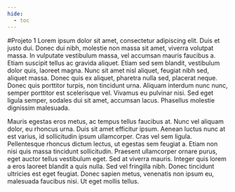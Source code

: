 ```yaml
---
hide:
  - toc
---
```


#Projeto 1
Lorem ipsum dolor sit amet, consectetur adipiscing elit. Duis et justo dui. Donec dui nibh, molestie non massa sit amet, viverra volutpat massa. In vulputate vestibulum massa, vel accumsan mauris faucibus a. Etiam suscipit tellus ac gravida aliquet. Etiam sed sem blandit, vestibulum dolor quis, laoreet magna. Nunc sit amet nisl aliquet, feugiat nibh sed, aliquet massa. Donec quis ex aliquet, pharetra nulla sed, placerat neque. Donec quis porttitor turpis, non tincidunt urna. Aliquam interdum nunc nunc, semper porttitor est scelerisque vel. Vivamus eu pulvinar nisi. Sed eget ligula semper, sodales dui sit amet, accumsan lacus.
Phasellus molestie dignissim malesuada. 

Mauris egestas eros metus, ac tempus tellus faucibus at. Nunc vel aliquam dolor, eu rhoncus urna. Duis sit amet efficitur ipsum. Aenean luctus nunc at est varius, id sollicitudin ipsum ullamcorper. Cras vel sem ligula. Pellentesque rhoncus dictum lectus, ut egestas sem feugiat a. Etiam non nisi quis massa tincidunt sollicitudin. Praesent ullamcorper ornare purus, eget auctor tellus vestibulum eget. Sed at viverra mauris. Integer quis lorem a eros laoreet blandit a quis nulla. Sed vel fringilla nibh. Donec tincidunt ultricies est eget feugiat. Donec sapien metus, venenatis non ipsum eu, malesuada faucibus nisi.
Ut eget mollis tellus.
